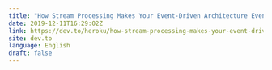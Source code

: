 ```yaml
---
title: "How Stream Processing Makes Your Event-Driven Architecture Even Better"
date: 2019-12-11T16:29:02Z
link: https://dev.to/heroku/how-stream-processing-makes-your-event-driven-architecture-even-better-5ehg?utm_medium=RSS&utm_source=news.12bit.vn
site: dev.to
language: English
draft: false
---
```

